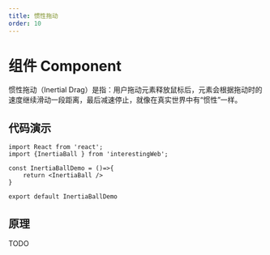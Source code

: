 ```yaml
---
title: 惯性拖动
order: 10
---
```




# 组件 Component

惯性拖动（Inertial Drag）是指：用户拖动元素释放鼠标后，元素会根据拖动时的速度继续滑动一段距离，最后减速停止，就像在真实世界中有“惯性”一样。

## 代码演示

```tsx
import React from 'react';
import {InertiaBall } from 'interestingWeb';

const InertiaBallDemo = ()=>{
    return <InertiaBall />
}

export default InertiaBallDemo
```

## 原理

TODO
